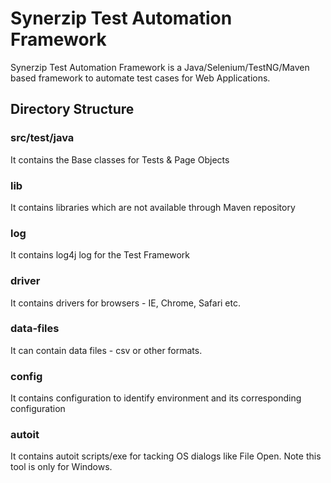 # Synerzip Test Automation Framework

Synerzip Test Automation Framework is a Java/Selenium/TestNG/Maven based framework to automate test cases for Web Applications. 

## Directory Structure

### src/test/java
It contains the Base classes for Tests & Page Objects

### lib
It contains libraries which are not available through Maven repository

### log
It contains log4j log for the Test Framework

### driver
It contains drivers for browsers - IE, Chrome, Safari etc.

### data-files
It can contain data files - csv or other formats.

### config
It contains configuration to identify environment and its corresponding configuration

### autoit
It contains autoit scripts/exe for tacking OS dialogs like File Open. Note this tool is only for Windows.


